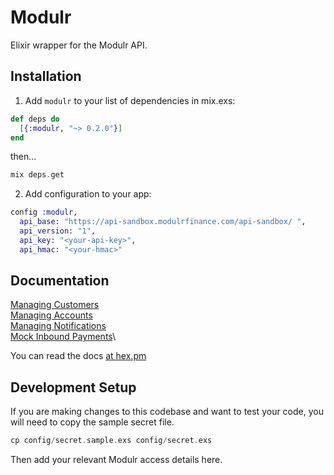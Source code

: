 # Modulr

Elixir wrapper for the Modulr API.

## Installation

1. Add `modulr` to your list of dependencies in mix.exs:

```elixir
def deps do
  [{:modulr, "~> 0.2.0"}]
end
```

then...

```elixir
mix deps.get
```

2. Add configuration to your app:

```elixir
config :modulr,
  api_base: "https://api-sandbox.modulrfinance.com/api-sandbox/ ",
  api_version: "1",
  api_key: "<your-api-key>",
  api_hmac: "<your-hmac>"
```

## Documentation

[Managing Customers](https://hexdocs.pm/modulr/Modulr.Resources.Customer.html)\
[Managing Accounts](https://hexdocs.pm/modulr/Modulr.Resources.Account.html)\
[Managing Notifications](https://hexdocs.pm/modulr/Modulr.Resources.Notification.html)\
[Mock Inbound Payments](https://hexdocs.pm/modulr/Modulr.Resources.InboundPayment.html)\

You can read the docs [at hex.pm](https://hexdocs.pm/modulr)

## Development Setup

If you are making changes to this codebase and want to test your code, you will need to copy the sample secret file.

```elixir
cp config/secret.sample.exs config/secret.exs
```

Then add your relevant Modulr access details here.
